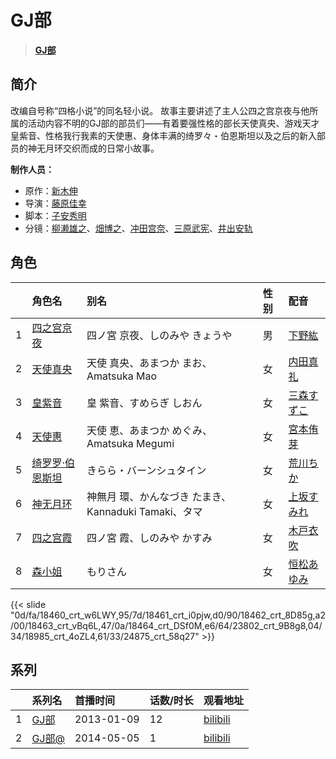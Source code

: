 # GJ部


> <u>**[GJ部](http://bgm.tv/subject/48031)**</u>

## 简介


改编自号称“四格小说”的同名轻小说。
故事主要讲述了主人公四之宫京夜与他所属的活动内容不明的GJ部的部员们——有着要强性格的部长天使真央、游戏天才皇紫音、性格我行我素的天使惠、身体丰满的绮罗々・伯恩斯坦以及之后的新入部员的神无月环交织而成的日常小故事。

**制作人员：**
- 原作：[新木伸](http://bgm.tv/person/8146)
- 导演：[藤原佳幸](http://bgm.tv/person/8100)
- 脚本：[子安秀明](http://bgm.tv/person/3370)
- 分镜：[柳濑雄之](http://bgm.tv/person/2435)、[畑博之](http://bgm.tv/person/13338)、[冲田宫奈](http://bgm.tv/person/21168)、[三原武宪](http://bgm.tv/person/23597)、[井出安轨](http://bgm.tv/person/51)

## 角色

|     |   角色名   |   别名  | 性别 |  配音  |
|:--- |:------  |:----      |:---  |:--   |
| 1 | [四之宫京夜](http://bgm.tv/character/18460) | 四ノ宮 京夜、しのみや きょうや | 男 | [下野紘](http://bgm.tv/person/4262) |
| 2 | [天使真央](http://bgm.tv/character/18461) | 天使 真央、あまつか まお、Amatsuka Mao | 女 | [内田真礼](http://bgm.tv/person/6724) |
| 3 | [皇紫音](http://bgm.tv/character/18462) | 皇 紫音、すめらぎ しおん | 女 | [三森すずこ](http://bgm.tv/person/6707) |
| 4 | [天使惠](http://bgm.tv/character/18463) | 天使 恵、あまつか めぐみ、Amatsuka Megumi | 女 | [宮本侑芽](http://bgm.tv/person/5494) |
| 5 | [绮罗罗·伯恩斯坦](http://bgm.tv/character/18464) | きらら・バーンシュタイン | 女 | [荒川ちか](http://bgm.tv/person/9056) |
| 6 | [神无月环](http://bgm.tv/character/23802) | 神無月 環、かんなづき たまき、Kannaduki Tamaki、タマ | 女 | [上坂すみれ](http://bgm.tv/person/7307) |
| 7 | [四之宫霞](http://bgm.tv/character/18985) | 四ノ宮 霞、しのみや かすみ | 女 | [木戸衣吹](http://bgm.tv/person/7734) |
| 8 | [森小姐](http://bgm.tv/character/24875) | もりさん | 女 | [恒松あゆみ](http://bgm.tv/person/4725) |

{{< slide "0d/fa/18460_crt_w6LWY,95/7d/18461_crt_i0pjw,d0/90/18462_crt_8D85g,a2/00/18463_crt_vBq6L,47/0a/18464_crt_DSf0M,e6/64/23802_crt_9B8g8,04/34/18985_crt_4oZL4,61/33/24875_crt_58q27" >}}

## 系列

|     |   系列名   |   首播时间  | 话数/时长  | 观看地址 |
|:---  |:------    |:----      |:---       |:---  |
| 1 |[GJ部](https://bgm.tv/subject/48031)| 2013-01-09 | 12 | [bilibili](https://www.bilibili.com/bangumi/play/ep66451)  |
| 2 |[GJ部@](https://bgm.tv/subject/90772)| 2014-05-05 | 1 | [bilibili](https://www.bilibili.com/bangumi/play/ss3075)  |



